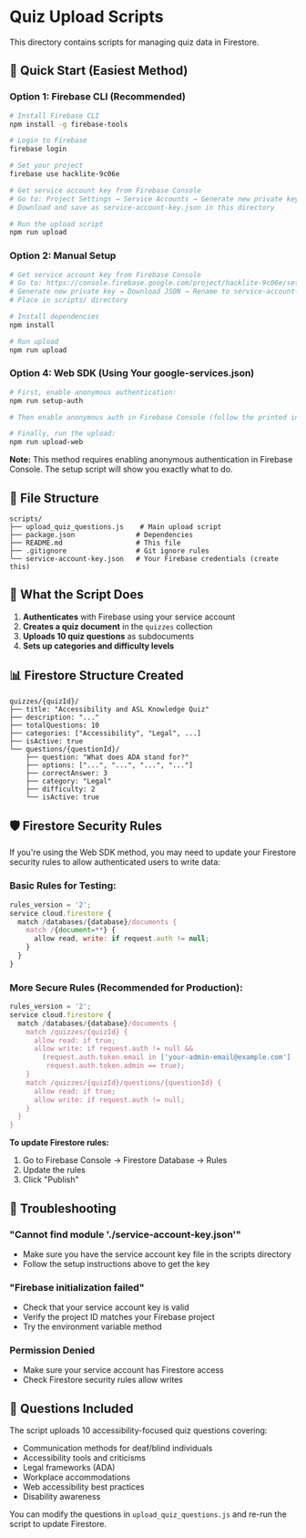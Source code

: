 # Quiz Upload Scripts

This directory contains scripts for managing quiz data in Firestore.

## 🚀 Quick Start (Easiest Method)

### Option 1: Firebase CLI (Recommended)
```bash
# Install Firebase CLI
npm install -g firebase-tools

# Login to Firebase
firebase login

# Set your project
firebase use hacklite-9c06e

# Get service account key from Firebase Console
# Go to: Project Settings → Service Accounts → Generate new private key
# Download and save as service-account-key.json in this directory

# Run the upload script
npm run upload
```

### Option 2: Manual Setup
```bash
# Get service account key from Firebase Console
# Go to: https://console.firebase.google.com/project/hacklite-9c06e/settings/serviceaccounts/adminsdk
# Generate new private key → Download JSON → Rename to service-account-key.json
# Place in scripts/ directory

# Install dependencies
npm install

# Run upload
npm run upload
```

### Option 4: Web SDK (Using Your google-services.json)
```bash
# First, enable anonymous authentication:
npm run setup-auth

# Then enable anonymous auth in Firebase Console (follow the printed instructions)

# Finally, run the upload:
npm run upload-web
```

**Note:** This method requires enabling anonymous authentication in Firebase Console. The setup script will show you exactly what to do.

## 📁 File Structure

```
scripts/
├── upload_quiz_questions.js    # Main upload script
├── package.json               # Dependencies
├── README.md                  # This file
├── .gitignore                 # Git ignore rules
└── service-account-key.json   # Your Firebase credentials (create this)
```

## 🔧 What the Script Does

1. **Authenticates** with Firebase using your service account
2. **Creates a quiz document** in the `quizzes` collection
3. **Uploads 10 quiz questions** as subdocuments
4. **Sets up categories and difficulty levels**

## 📊 Firestore Structure Created

```
quizzes/{quizId}/
├── title: "Accessibility and ASL Knowledge Quiz"
├── description: "..."
├── totalQuestions: 10
├── categories: ["Accessibility", "Legal", ...]
├── isActive: true
└── questions/{questionId}/
    ├── question: "What does ADA stand for?"
    ├── options: ["...", "...", "...", "..."]
    ├── correctAnswer: 3
    ├── category: "Legal"
    ├── difficulty: 2
    └── isActive: true
```

## 🛡️ Firestore Security Rules

If you're using the Web SDK method, you may need to update your Firestore security rules to allow authenticated users to write data:

### Basic Rules for Testing:
```javascript
rules_version = '2';
service cloud.firestore {
  match /databases/{database}/documents {
    match /{document=**} {
      allow read, write: if request.auth != null;
    }
  }
}
```

### More Secure Rules (Recommended for Production):
```javascript
rules_version = '2';
service cloud.firestore {
  match /databases/{database}/documents {
    match /quizzes/{quizId} {
      allow read: if true;
      allow write: if request.auth != null && 
        (request.auth.token.email in ['your-admin-email@example.com'] || 
         request.auth.token.admin == true);
    }
    match /quizzes/{quizId}/questions/{questionId} {
      allow read: if true;
      allow write: if request.auth != null;
    }
  }
}
```

**To update Firestore rules:**
1. Go to Firebase Console → Firestore Database → Rules
2. Update the rules
3. Click "Publish"

## 🐛 Troubleshooting

### "Cannot find module './service-account-key.json'"
- Make sure you have the service account key file in the scripts directory
- Follow the setup instructions above to get the key

### "Firebase initialization failed"
- Check that your service account key is valid
- Verify the project ID matches your Firebase project
- Try the environment variable method

### Permission Denied
- Make sure your service account has Firestore access
- Check Firestore security rules allow writes

## 📝 Questions Included

The script uploads 10 accessibility-focused quiz questions covering:
- Communication methods for deaf/blind individuals
- Accessibility tools and criticisms
- Legal frameworks (ADA)
- Workplace accommodations
- Web accessibility best practices
- Disability awareness

You can modify the questions in `upload_quiz_questions.js` and re-run the script to update Firestore.
